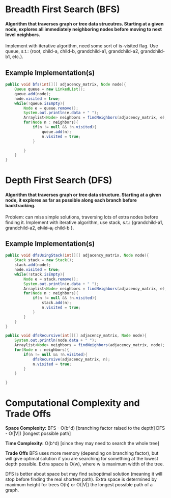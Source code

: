 # Breadth First Search (BFS)

#### Algorithm that traverses graph or tree data strucutres. Starting at a given node, explores all immediately neighboring nodes before moving to next level neighbors.

Implement with iterative algorithm, need some sort of is-visited flag. Use queue, s.t.: {root, child-a, child-b, grandchild-a1, grandchild-a2, grandchild-b1, etc.}.

## Example Implementation(s)
```java
public void bfs(int[][] adjacency_matrix, Node node){
	Queue queue = new LinkedList();
	queue.add(node);
	node.visited = true;
	while(!queue.isEmpty){
		Node e = queue.remove();
		System.out.println(e.data + " ");
		Arraylist<Node> neighbors = findNeighbors(adjacency_matrix, e);
		for(Node n : neighbors){
			if(n != null && !n.visited){
				queue.add(n);
				n.visited = true;
			}

		}
	}
}
```

#  Depth First Search (DFS)

#### Algorithm that traverses graph or tree data structure. Starting at a given node, it explores as far as possible along each branch before backtracking.

Problem: can miss simple solutions, traversing lots of extra nodes before finding it. 
Implement with iterative algorithm, use stack, s.t.: {grandchild-a1, grandchild-a2, ~~child-a,~~ child-b }.

## Example Implementation(s)
```java
public void dfsUsingStack(int[][] adjacency_matrix, Node node){
	Stack stack = new Stack();
	stack.add(node);
	node.visited = true;
	while(!stack.isEmpty){
		Node e = stack.remove();
		System.out.println(e.data + " ");
		Arraylist<Node> neighbors = findNeighbors(adjacency_matrix, e);
		for(Node n : neighbors){
			if(n != null && !n.visited){
				stack.add(n);
				n.visited = true;
			}
		}
	}
}

public void dfsRecursive(int[][] adjacency_matrix, Node node){
	System.out.println(node.data + " ");
	Arraylist<Node> neighbors = findNeighbors(adjacency_matrix, node);
	for(Node n : neighbors){
		if(n != null && !n.visited){
			dfsRecursive(adjacency_matrix, n);
			n.visited = true;
		}
	}

}
```

# Computational Complexity and Trade Offs
**Space Complexity:**
BFS - O(b^d) [branching factor raised to the depth]
DFS - O(|V|) [longest possible path]

**Time Complexity:**
O(b^d) [since they may need to search the whole tree]

**Trade Offs**
BFS uses more memory (depending on branching factor), but will give optimal solution if you are searching for something at the lowest depth possible. Extra space is O(w), where w is maximum width of the tree.

DFS is better about space but may find suboptimal solution (meaning it will stop before finding the real shortest path). Extra space is determined by maximum height for trees O(h) or O(|V|) the longest possible path of a graph.
